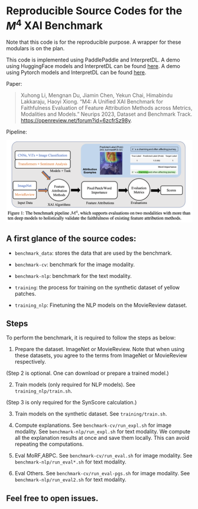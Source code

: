 # Reproducible Source Codes for the $M^4$ XAI Benchmark

Note that this code is for the reproducible purpose. 
A wrapper for these modulars is on the plan.

This code is implemented using PaddlePaddle and InterpretDL.
A demo using HuggingFace models and InterpretDL can be found [here](medical_image_example.ipynb).
A demo using Pytorch models and InterpretDL can be found [here](https://colab.research.google.com/drive/1ZgI1ctCc2ryPk0bdPgkEwQCJ1tHZCq14?usp=sharin).

Paper: 

> Xuhong Li, Mengnan Du, Jiamin Chen, Yekun Chai, Himabindu Lakkaraju, Haoyi Xiong. “M4: A Unified XAI Benchmark for Faithfulness Evaluation of Feature Attribution Methods across Metrics, Modalities and Models.” Neurips 2023, Dataset and Benchmark Track. https://openreview.net/forum?id=6zcfrSz98y.

Pipeline:

![Pipeline](pipeline.png)

## A first glance of the source codes:

- `benchmark_data`: stores the data that are used by the benchmark.

- `benchmark-cv`: benchmark for the image modality.

- `benchmark-nlp`: benchmark for the text modality.

- `training`: the process for training on the synthetic dataset of yellow patches.

- `training_nlp`: Finetuning the NLP models on the MovieReview dataset.

## Steps

To perform the benchmark, it is required to follow the steps as below:

1. Prepare the dataset. ImageNet or MovieReview. Note that when using these datasets, you agree to the terms from ImageNet or MovieReview respectively.

(Step 2 is optional. One can download or prepare a trained model.)

2. Train models (only required for NLP models). See `training_nlp/train.sh`.

(Step 3 is only required for the SynScore calculation.) 

3. Train models on the synthetic dataset. See `training/train.sh`.

4. Compute explanations. See `benchmark-cv/run_expl.sh` for image modality. See `benchmark-nlp/run_expl.sh` for text modality. We compute all the explanation results at once and save them locally. This can avoid repeating the computations.

5. Eval MoRF,ABPC. See `benchmark-cv/run_eval.sh` for image modality. See `benchmark-nlp/run_eval*.sh` for text modality.

6. Eval Others. See `benchmark-cv/run_eval-pgs.sh` for image modality. See `benchmark-nlp/run_eval2.sh` for text modality.

## Feel free to open issues.
